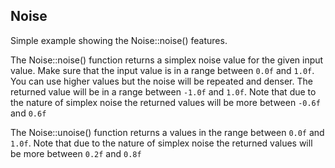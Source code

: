 Noise
-----
Simple example showing the Noise::noise() features. 

The Noise::noise() function returns a simplex noise value for the given 
input value. Make sure that the input value is in a range between `0.0f` and `1.0f`.
You can use higher values but the noise will be repeated and denser.
The returned value will be in a range between `-1.0f` and `1.0f`. Note that due
to the nature of simplex noise the returned values will be more between `-0.6f` and `0.6f`

The Noise::unoise() function returns a values in the range between `0.0f` and `1.0f`. 
Note that due to the nature of simplex noise the returned values will be more between `0.2f` and `0.8f`

